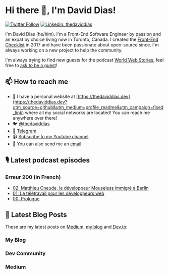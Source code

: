 # Hi there 👋, I'm David Dias!

[![Twitter Follow](https://img.shields.io/twitter/follow/thedaviddias?label=Follow)](https://twitter.com/thedaviddias)
[![Linkedin: thedaviddias](https://img.shields.io/badge/-David%20Dias-blue?style=flat-square&logo=Linkedin&logoColor=white&link=https://www.linkedin.com/in/thedaviddias/)](https://www.linkedin.com/in/thedaviddias/)

I'm David Dias (he/him). I'm a Front-End Software Engineer by passion and an expat by choice living now in Toronto, Canada. I created the [Front-End Checklist](https://github.com/thedaviddias/Front-End-Checklist) in 2017 and have been passionate about open-source since. I'm always working on a new project to help the community.

I'm always trying to find new guests for the podcast [World Web Stories](https://worldwebstories.com/), feel free to [ask to be a guest](https://worldwebstories.com/be-a-guest/)!

## 📫 How to reach me

* 🔗 I have a personal website at [https://thedaviddias.dev](https://thedaviddias.dev?utm_source=github&utm_medium=profile_readme&utm_campaign=fixed_link) where all my social networks are located! You can reach me anywhere over there!
* 🐦 [@thedaviddias](https://twitter.com/thedaviddias)
* 💬 [Telegram](https://t.me/thedaviddias)
* 📹 [Subscribe to my Youtube channel](https://www.youtube.com/channel/UCXYs_tVa-VFm5f6bWrPybhA?sub_confirmation=1)
* 📧 You can also send me an [email](mailto:hello@thedaviddias.dev)

## 🎙 Latest podcast episodes
### Erreur 200 (in French)

<!-- ERREUR200:START -->
- [02: Matthieu Cneude, le développeur Mouseless immigré à Berlin](https://erreur200.com/matthieu-cneude-developpeur-mouseless-immigre-berlin)
- [01: Le télétravail pour les développeurs web](https://erreur200.com/teletravail-developpeurs-web-bonheur-galere)
- [00: Prologue](https://erreur200.com/prologue)
<!-- ERREUR200:END -->
## 📝  Latest Blog Posts

These are my latest posts on [Medium](https://medium.com/@thedaviddias), [my blog](https://thedaviddias.dev) and [Dev.to](https://dev.to/thedaviddias):

### My Blog

<!-- BLOG:START -->
<!-- BLOG:END -->

### Dev Community

<!-- DEVTO:START -->
<!-- DEVTO:END -->

### Medium

<!-- MEDIUM:START -->
<!-- MEDIUM:END -->
